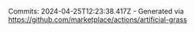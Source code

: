 Commits: 2024-04-25T12:23:38.417Z - Generated via https://github.com/marketplace/actions/artificial-grass
<br>
